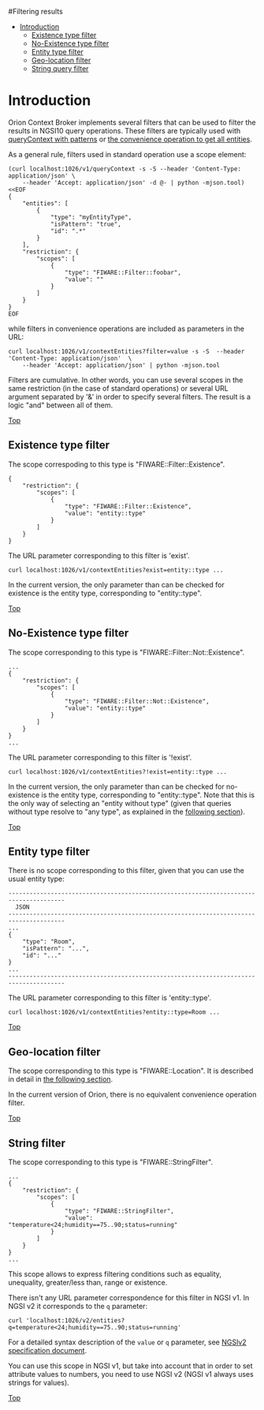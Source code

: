 #<a name="top"></a>Filtering results

* [Introduction](#introduction)
    * [Existence type filter](#existence-type-filter)
    * [No-Existence type filter](#no-existence-type-filter)
    * [Entity type filter](#entity-type-filter)
    * [Geo-location filter](#geo-location-filter)
    * [String query filter](#string-filter)
    
# Introduction

Orion Context Broker implements several filters
that can be used to filter the results in NGSI10 query operations. These
filters are typically used with [queryContext with patterns](walkthrough_apiv1.md#query-context-operation) or [the convenience operation to get all entities](walkthrough_apiv1.md#getting-all-entities).

As a general rule, filters used in standard operation use a scope
element:

``` 
(curl localhost:1026/v1/queryContext -s -S --header 'Content-Type: application/json' \ 
    --header 'Accept: application/json' -d @- | python -mjson.tool) <<EOF
{
    "entities": [
        {
            "type": "myEntityType",
            "isPattern": "true",
            "id": ".*"
        }
    ],
    "restriction": {
        "scopes": [
            {
                "type": "FIWARE::Filter::foobar",
                "value": ""
            }
        ]
    }
}
EOF
``` 

while filters in convenience operations are included as parameters in
the URL:

``` 
curl localhost:1026/v1/contextEntities?filter=value -s -S  --header 'Content-Type: application/json'  \ 
    --header 'Accept: application/json' | python -mjson.tool
``` 
Filters are cumulative. In other words, you can use several scopes in
the same restriction (in the case of standard operations) or several URL
argument separated by '&' in order to specify several filters. The
result is a logic "and" between all of them.

[Top](#top)

## Existence type filter

The scope correspoding to this type is "FIWARE::Filter::Existence". 

```
{
    "restriction": {
        "scopes": [
            {
                "type": "FIWARE::Filter::Existence",
                "value": "entity::type"
            }
        ]
    }
}
```
  
The URL parameter corresponding to this filter is 'exist'.

    curl localhost:1026/v1/contextEntities?exist=entity::type ...

In the current version, the only parameter than can be checked for
existence is the entity type, corresponding to "entity::type".

[Top](#top)

## No-Existence type filter

The scope corresponding to this type is "FIWARE::Filter::Not::Existence".

```
... 
{
    "restriction": {
        "scopes": [
            {
                "type": "FIWARE::Filter::Not::Existence",
                "value": "entity::type"
            }
        ]
    }
}
...
```
 
The URL parameter corresponding to this filter is '!exist'.

    curl localhost:1026/v1/contextEntities?!exist=entity::type ...

In the current version, the only parameter than can be checked for
no-existence is the entity type, corresponding to "entity::type". Note
that this is the only way of selecting an "entity without type" (given
that queries without type resolve to "any type", as explained in the
[following section](empty_types.md#using-empty-types)).

[Top](#top)

## Entity type filter

There is no scope corresponding to this filter, given that you can use
the usual entity type:

```
--------------------------------------------------------------------------------------
  JSON
--------------------------------------------------------------------------------------
...
{
    "type": "Room",
    "isPattern": "...",
    "id": "..."
}
...
--------------------------------------------------------------------------------------
```
The URL parameter corresponding to this filter is 'entity::type'.

    curl localhost:1026/v1/contextEntities?entity::type=Room ...

[Top](#top)

## Geo-location filter

The scope corresponding to this type is "FIWARE::Location". It is
described in detail in [the following section](geolocation.md#geo-located-queries).

In the current version of Orion, there is no equivalent convenience
operation filter.

[Top](#top)

## String filter

The scope corresponding to this type is "FIWARE::StringFilter".

```
...
{
    "restriction": {
        "scopes": [
            {
                "type": "FIWARE::StringFilter",
                "value": "temperature<24;humidity==75..90;status=running"
            }
        ]
    }
}
...
```

This scope allows to express filtering conditions such as equality, unequality,
greater/less than, range or existence.

There isn't any URL parameter correspondence for this filter in NGSI v1. In NGSI v2
it corresponds to the `q` parameter:

    curl 'localhost:1026/v2/entities?q=temperature<24;humidity==75..90;status=running'

For a detailed syntax description of the `value` or `q` parameter, see [NGSIv2 specification
document](http://telefonicaid.github.io/fiware-orion/api/v2/).

You can use this scope in NGSI v1, but take into account that in order to set attribute
values to numbers, you need to use NGSI v2 (NGSI v1 always uses strings for values).

[Top](#top)
